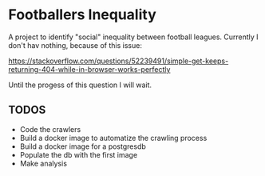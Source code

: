 # Footballers Inequality
A project to identify "social" inequality between football leagues. Currently I
don't hav nothing, because of this issue:

https://stackoverflow.com/questions/52239491/simple-get-keeps-returning-404-while-in-browser-works-perfectly

Until the progess of this question I will wait.

## TODOS
 - Code the crawlers
 - Build a docker image to automatize the crawling process
 - Build a docker image for a postgresdb
 - Populate the db with the first image
 - Make analysis
